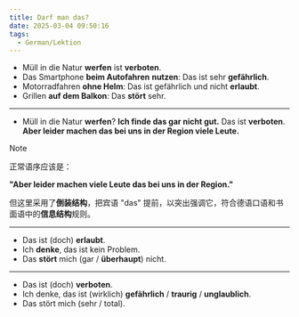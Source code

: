 ```yaml
---
title: Darf man das?
date: 2025-03-04 09:50:16
tags:
  - German/Lektion
---
```

- Müll in die Natur **werfen** ist **verboten**.
- Das Smartphone **beim Autofahren** **nutzen**: Das ist sehr **gefährlich**.
- Motorradfahren **ohne Helm**: Das ist gefährlich und nicht **erlaubt**.
- Grillen **auf dem Balkon**: Das **stört** sehr.
---
- Müll in die Natur **werfen**? **Ich finde das gar nicht gut.** Das ist **verboten**. **Aber leider machen das bei uns in der Region viele Leute.**

> [!NOTE]
>
> 正常语序应该是：
>
> **"Aber leider machen viele Leute das bei uns in der Region."**
>
> 但这里采用了**倒装结构**，把宾语 "das" 提前，以突出强调它，符合德语口语和书面语中的**信息结构**规则。

---
- Das ist (doch) **erlaubt**.
- Ich **denke**, das ist kein Problem.
- Das **stört** mich (gar / **überhaupt**) nicht.
---
- Das ist (doch) **verboten**.
- Ich denke, das ist (wirklich) **gefährlich** / **traurig** / **unglaublich**.
- Das stört mich (sehr / total).
